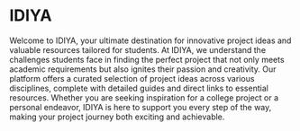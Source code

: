 # IDIYA
Welcome to IDIYA, your ultimate destination for innovative project ideas and valuable resources tailored for students. At IDIYA, we understand the challenges students face in finding the perfect project that not only meets academic requirements but also ignites their passion and creativity. Our platform offers a curated selection of project ideas across various disciplines, complete with detailed guides and direct links to essential resources. Whether you are seeking inspiration for a college project or a personal endeavor,   IDIYA is here to support you every step of the way, making your project journey both exciting and achievable.
